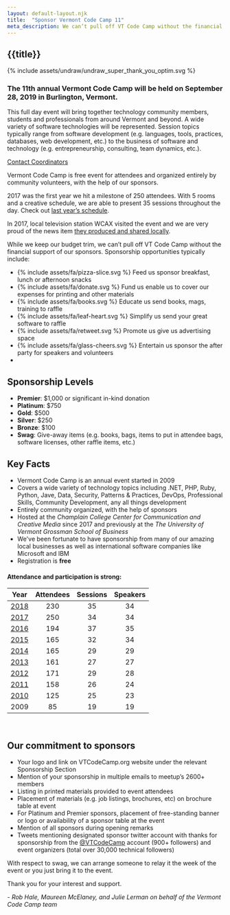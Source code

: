 ```yaml
---
layout: default-layout.njk
title:  "Sponsor Vermont Code Camp 11"
meta_description: We can’t pull off VT Code Camp without the financial support of our sponsors.
---
```


<section class="main" >
<div class="section-content">

# {{title}}

<div class="landing-image" aria-label="Woman expressing big thanks" >
    {% include assets/undraw/undraw_super_thank_you_optim.svg %}
</div>


### The 11th annual Vermont Code Camp will be held on <span class="no-wrap">September 28, 2019</span> in Burlington, Vermont.  

This full day event will bring together technology community members, students and professionals from around Vermont and beyond. A wide variety of software technologies will be represented. Session topics typically range from software development (e.g. languages, tools, practices, databases, web development, etc.) to the business of software and technology (e.g. entrepreneurship, consulting, team dynamics, etc.).

<a href="mailto:team@vtcodecamp.org" class="code cta">
    Contact Coordinators
</a>

Vermont Code Camp is free event for attendees and organized entirely by community volunteers, with the help of our sponsors. 

2017 was the first year we hit a milestone of 250 attendees. With 5 rooms and a creative schedule, we are able to present 35 sessions throughout the day. Check out [last year’s schedule](https://archive.vtcodecamp.org).

In 2017, local television station WCAX visited the event and we are very proud of the news item [they produced and shared locally](http://www.wcax.com/content/news/A-tech-lovers-paradise-445146003.html).

While we keep our budget trim, we can’t pull off VT Code Camp without the financial support of our sponsors. Sponsorship opportunities typically include:

<ul class="list-icons">
  <li>
    {% include assets/fa/pizza-slice.svg %}
    <span class="title">Feed us</span>
    <span class="description">sponsor breakfast, lunch or afternoon snacks</span>
  </li>
  <li>
    {% include assets/fa/donate.svg %}
    <span class="title">Fund us</span>
    <span class="description">enable us to cover our expenses for printing and other materials</span>
  </li>
  <li>
    {% include assets/fa/books.svg %}
    <span class="title">Educate us</span>
    <span class="description">send books, mags, training to raffle</span>
  </li>
  <li>
     {% include assets/fa/leaf-heart.svg %}
    <span class="title">Simplify us</span>
    <span class="description">send your great software to raffle</span>
  </li>
  <li>
    {% include assets/fa/retweet.svg %}
    <span class="title">Promote us</span>
    <span class="description">give us advertising space</span>
  </li>
  <li>
    {% include assets/fa/glass-cheers.svg %}
    <span class="title">Entertain us</span>
    <span class="description">sponsor the after party for speakers and volunteers</span>
  <li>
</ul>

## Sponsorship Levels

* **Premier**: $1,000 or significant in-kind donation
* **Platinum**: $750
* **Gold**: $500
* **Silver**: $250
* **Bronze**: $100
* **Swag**: Give-away items (e.g. books, bags, items to put in attendee bags, software licenses, other raffle items, etc.)  


## Key Facts


* Vermont Code Camp is an annual event started in 2009
* Covers a wide variety of technology topics including .NET, PHP, Ruby, Python, Jave, Data, Security, Patterns & Practices, DevOps, Professional Skills, Community Development, any all things development
* Entirely community organized, with the help of sponsors
* Hosted at the *Champlain College Center for Communication and Creative Media* since 2017 and previously at the *The University of Vermont Grossman School of Business*
* We've been fortunate to have sponsorship from many of our amazing local businesses as well as international software companies like Microsoft and IBM
* Registration is **free**

####  Attendance and participation is strong:


| Year                                        | Attendees | Sessions | Speakers |
|---------------------------------------------|:---------:|:--------:|:--------:|
| [2018](https://archive.vtcodecamp.org)      | 230       | 35       | 34       |
| [2017](https://archive.vtcodecamp.org/2017) | 250       | 34       | 34       |
| [2016](https://archive.vtcodecamp.org/2016) | 194       | 37       | 35       |
| [2015](https://archive.vtcodecamp.org/2015) | 165       | 32       | 34       |
| [2014](https://archive.vtcodecamp.org/2014) | 165       | 29       | 29       |
| [2013](https://archive.vtcodecamp.org/2013) | 161       | 27       | 27       |
| [2012](https://archive.vtcodecamp.org/2012) | 171       | 29       | 28       |
| [2011](https://archive.vtcodecamp.org/2011) | 158       | 26       | 24       |
| [2010](https://archive.vtcodecamp.org/2010) | 125       | 25       | 23       |
| 2009                                        | 85        | 19       | 19       |


<br>

## Our commitment to sponsors

* Your logo and link on VTCodeCamp.org website under the relevant Sponsorship Section
* Mention of your sponsorship in multiple emails to meetup’s 2600+ members
* Listing in printed materials provided to event attendees
* Placement of materials (e.g. job listings, brochures, etc) on brochure table at event  
* For Platinum and Premier sponsors, placement of free-standing banner or logo or availability of a sponsor table at the event
* Mention of all sponsors during opening remarks
* Tweets mentioning designated sponsor twitter account with thanks for sponsorship from the [@VTCodeCamp](https://twitter.com/vtcodecamp) account (900+ followers) and event organizers (total over 30,000 technical followers)  

With respect to swag, we can arrange someone to relay it the week of the event or you just bring it to the event.

Thank you for your interest and support.

\- *Rob Hale, Maureen McElaney, and Julie Lerman on behalf of the Vermont Code Camp team*

</div>
</section>